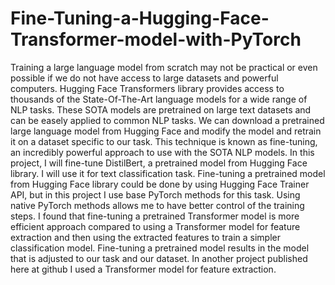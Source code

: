 # Fine-Tuning-a-Hugging-Face-Transformer-model-with-PyTorch

Training a large language model from scratch may not be practical or even possible if we do not have access to large datasets and powerful computers. Hugging Face Transformers library provides access to thousands of the State-Of-The-Art language models for a wide range of NLP tasks. These SOTA models are pretrained on large text datasets and can be easely applied to common NLP tasks. We can download a pretrained large language model from Hugging Face and modify the model and retrain it on a dataset specific to our task. This technique is known as fine-tuning, an incredibly powerful approach to use with the SOTA NLP models. In this project, I will fine-tune DistilBert, a pretrained model from Hugging Face library. I will use it for text classification task. Fine-tuning a pretrained model from Hugging Face library could be done by using Hugging Face Trainer API, but in this project I use base PyTorch methods for this task. Using native PyTorch methods allows me to have better control of the training steps. I found that fine-tuning a pretrained Transformer model is more efficient approach compared to using a Transformer model for feature extraction and then using the  extracted features to train a simpler classification model.  Fine-tuning a pretrained model results in the model that is adjusted to our task and our dataset. In another project published here at github I used a Transformer model for feature extraction.
